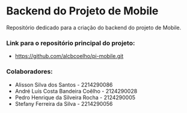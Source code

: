 # Backend do Projeto de Mobile

Repositório dedicado para a criação do backend do projeto de Mobile.

### Link para o repositório principal do projeto:

- https://github.com/alcbcoelho/pi-mobile.git

### Colaboradores:

- Alisson Silva dos Santos - 2214290086
- André Luís Costa Bandeira Coêlho - 2124290028
- Pedro Henrique da Silveira Rocha - 2124290005
- Stefany Ferreira da Silva - 2214290056
